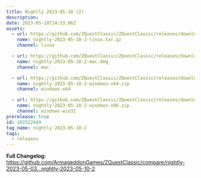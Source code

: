 ```yaml
---
title: Nightly 2023-05-10 (2)
description: 
date: 2023-05-10T14:53:06Z
assets: 
  - url: https://github.com/ZQuestClassic/ZQuestClassic/releases/download/nightly-2023-05-10-2/nightly-2023-05-10-2-linux.tar.gz
    name: nightly-2023-05-10-2-linux.tar.gz
    channel: linux

  - url: https://github.com/ZQuestClassic/ZQuestClassic/releases/download/nightly-2023-05-10-2/nightly-2023-05-10-2-mac.dmg
    name: nightly-2023-05-10-2-mac.dmg
    channel: mac

  - url: https://github.com/ZQuestClassic/ZQuestClassic/releases/download/nightly-2023-05-10-2/nightly-2023-05-10-2-windows-x64.zip
    name: nightly-2023-05-10-2-windows-x64.zip
    channel: windows-x64

  - url: https://github.com/ZQuestClassic/ZQuestClassic/releases/download/nightly-2023-05-10-2/nightly-2023-05-10-2-windows-x86.zip
    name: nightly-2023-05-10-2-windows-x86.zip
    channel: windows-win32
prerelease: true
id: 102522949
tag_name: nightly-2023-05-10-2
tags:
  - releases
---
```


**Full Changelog**: https://github.com/ArmageddonGames/ZQuestClassic/compare/nightly-2023-05-03...nightly-2023-05-10-2
